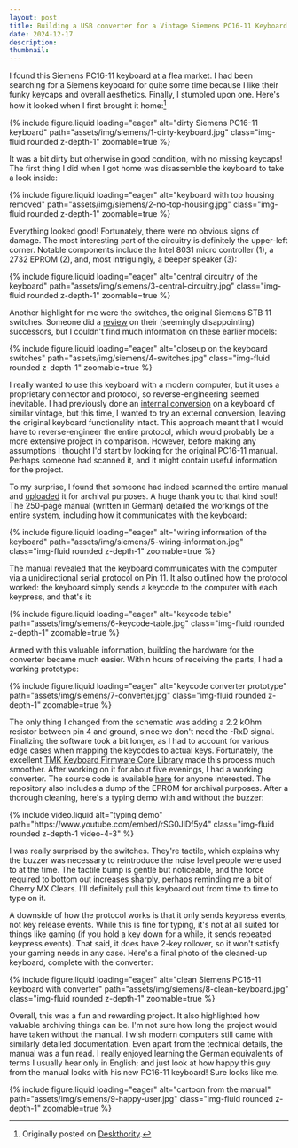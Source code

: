 ```yaml
---
layout: post
title: Building a USB converter for a Vintage Siemens PC16-11 Keyboard
date: 2024-12-17
description:
thumbnail:
---
```

I found this Siemens PC16-11 keyboard at a flea market. I had been searching
for a Siemens keyboard for quite some time because I like their funky keycaps
and overall aesthetics. Finally, I stumbled upon one. Here's how it looked when
I first brought it home:[^1]

<div class="row mt-3">
    <div class="col-sm mt-3 mt-md-0">
        {% include figure.liquid loading="eager" alt="dirty Siemens PC16-11 keyboard" path="assets/img/siemens/1-dirty-keyboard.jpg" class="img-fluid rounded z-depth-1" zoomable=true %}
    </div>
</div>

It was a bit dirty but otherwise in good condition, with no missing keycaps!
The first thing I did when I got home was disassemble the keyboard to take a
look inside:

<div class="row mt-3">
    <div class="col-sm mt-3 mt-md-0">
        {% include figure.liquid loading="eager" alt="keyboard with top housing removed" path="assets/img/siemens/2-no-top-housing.jpg" class="img-fluid rounded z-depth-1" zoomable=true %}
    </div>
</div>

Everything looked good! Fortunately, there were no obvious signs of damage. The
most interesting part of the circuitry is definitely the upper-left corner.
Notable components include the Intel 8031 micro controller (1), a 2732 EPROM
(2), and, most intriguingly, a beeper speaker (3):

<div class="row mt-3">
    <div class="col-sm mt-3 mt-md-0">
        {% include figure.liquid loading="eager" alt="central circuitry of the keyboard" path="assets/img/siemens/3-central-circuitry.jpg" class="img-fluid rounded z-depth-1" zoomable=true %}
    </div>
</div>

Another highlight for me were the switches, the original Siemens STB 11
switches. Someone did a [review](https://youtu.be/czVtFctLSlA) on their
(seemingly disappointing) successors, but I couldn't find much information on
these earlier models:

<div class="row mt-3">
    <div class="col-sm mt-3 mt-md-0">
        {% include figure.liquid loading="eager" alt="closeup on the keyboard switches" path="assets/img/siemens/4-switches.jpg" class="img-fluid rounded z-depth-1" zoomable=true %}
    </div>
</div>

I really wanted to use this keyboard with a modern computer, but it uses a
proprietary connector and protocol, so reverse-engineering seemed inevitable. I
had previously done an [internal
conversion](../../2020/itt) on a keyboard of
similar vintage, but this time, I wanted to try an external conversion, leaving
the original keyboard functionality intact. This approach meant that I would
have to reverse-engineer the entire protocol, which would probably be a more
extensive project in comparison. However, before making any assumptions I
thought I'd start by looking for the original PC16-11 manual. Perhaps someone
had scanned it, and it might contain useful information for the project.


To my surprise, I found that someone had indeed scanned the entire manual and
[uploaded](https://oldcomputers-ddns.org/public/pub/rechner/siemens/pc16-11/manuals/index.html)
it for archival purposes. A huge thank you to that kind soul! The 250-page
manual (written in German) detailed the workings of the entire system,
including how it communicates with the keyboard:

<div class="row mt-3">
    <div class="col-sm mt-3 mt-md-0">
        {% include figure.liquid loading="eager" alt="wiring information of the keyboard" path="assets/img/siemens/5-wiring-information.jpg" class="img-fluid rounded z-depth-1" zoomable=true %}
    </div>
</div>

The manual revealed that the keyboard communicates with the computer via a
unidirectional serial protocol on Pin 11. It also outlined how the protocol
worked: the keyboard simply sends a keycode to the computer with each keypress,
and that's it:

<div class="row mt-3">
    <div class="col-sm mt-3 mt-md-0">
        {% include figure.liquid loading="eager" alt="keycode table" path="assets/img/siemens/6-keycode-table.jpg" class="img-fluid rounded z-depth-1" zoomable=true %}
    </div>
</div>

Armed with this valuable information, building the hardware for the converter
became much easier. Within hours of receiving the parts, I had a working
prototype:

<div class="row mt-3">
    <div class="col-sm mt-3 mt-md-0">
        {% include figure.liquid loading="eager" alt="keycode converter prototype" path="assets/img/siemens/7-converter.jpg" class="img-fluid rounded z-depth-1" zoomable=true %}
    </div>
</div>

The only thing I changed from the schematic was adding a 2.2 kOhm resistor
between pin 4 and ground, since we don't need the -RxD signal. Finalizing the
software took a bit longer, as I had to account for various edge cases when
mapping the keycodes to actual keys. Fortunately, the excellent [TMK Keyboard
Firmware Core Library](https://github.com/tmk/tmk_core) made this process much
smoother. After working on it for about five evenings, I had a working
converter. The source code is available
[here](https://github.com/potamides/siemens-pc16-11-converter) for anyone
interested. The repository also includes a dump of the EPROM for archival
purposes. After a thorough cleaning, here's a typing demo with and without the
buzzer:

<div class="row mt-3">
    <div class="col-sm mt-3 mt-md-0" >
        {% include video.liquid alt="typing demo" path="https://www.youtube.com/embed/rSG0JlDf5y4" class="img-fluid rounded z-depth-1 video-4-3" %}
    </div>
</div>

I was really surprised by the switches. They're tactile, which explains why the
buzzer was necessary to reintroduce the noise level people were used to at the
time. The tactile bump is gentle but noticeable, and the force required to
bottom out increases sharply, perhaps reminding me a bit of Cherry MX Clears.
I'll definitely pull this keyboard out from time to time to type on it.

A downside of how the protocol works is that it only sends keypress events, not
key release events. While this is fine for typing, it's not at all suited for
things like gaming (if you hold a key down for a while, it sends repeated
keypress events). That said, it does have 2-key rollover, so it won't satisfy
your gaming needs in any case. Here's a final photo of the cleaned-up keyboard,
complete with the converter:

<div class="row mt-3">
    <div class="col-sm mt-3 mt-md-0">
        {% include figure.liquid loading="eager" alt="clean Siemens PC16-11 keyboard with converter" path="assets/img/siemens/8-clean-keyboard.jpg" class="img-fluid rounded z-depth-1" zoomable=true %}
    </div>
</div>

Overall, this was a fun and rewarding project. It also highlighted how valuable
archiving things can be. I'm not sure how long the project would have taken
without the manual. I wish modern computers still came with similarly detailed
documentation. Even apart from the technical details, the manual was a fun
read. I really enjoyed learning the German equivalents of terms I usually hear
only in English; and just look at how happy this guy from the manual looks with
his new PC16-11 keyboard! Sure looks like me.

<div class="row mt-3">
    <div class="col-sm mt-3 mt-md-0">
        {% include figure.liquid loading="eager" alt="cartoon from the manual" path="assets/img/siemens/9-happy-user.jpg" class="img-fluid rounded z-depth-1" zoomable=true %}
    </div>
</div>

[^1]: Originally posted on [Deskthority](https://deskthority.net/viewtopic.php?t=29402).
